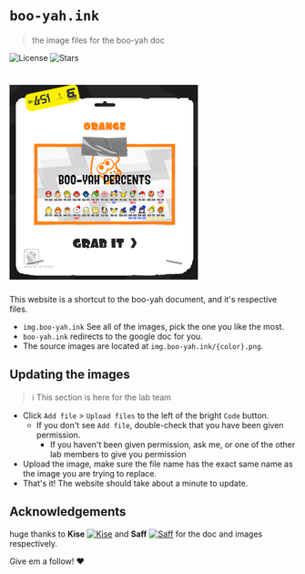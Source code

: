 # `boo-yah.ink`
> the image files for the boo-yah doc

![License][license-shield]
![Stars][stars-shield]
# ![Banner](banner.png)

This website is a shortcut to the boo-yah document, and it's respective files.
- `img.boo-yah.ink` See all of the images, pick the one you like the most.
- `boo-yah.ink` redirects to the google doc for you.
- The source images are located at `img.boo-yah.ink/{color}.png`.

## Updating the images
> ℹ️ This section is here for the lab team

- Click `Add file` > `Upload files` to the left of the bright `Code` button.
  - If you don't see `Add file`, double-check that you have been given permission.
    - If you haven't been given permission, ask me, or one of the other lab members to give you permission
- Upload the image, make sure the file name has the exact same name as the image you are trying to replace.
- That's it! The website should take about a minute to update.

## Acknowledgements

huge thanks to **Kise** [![Kise][kise-shield]](https://twitter.com/KiseSeryuu_AOA/) and **Saff** [![Saff][saff-shield]](https://twitter.com/Big_Saffron/) for the doc and images respectively.

Give em a follow! :heart:

<!-- markdown links & imgs -->
[stars-shield]: https://img.shields.io/github/stars/LeptoFlare/boo-yah.ink.svg?style=social
[license-shield]: https://img.shields.io/github/license/LeptoFlare/boo-yah.ink.svg?style=flat
[kise-shield]: https://img.shields.io/twitter/follow/KiseSeryuu_AOA?style=social
[saff-shield]: https://img.shields.io/twitter/follow/Big_Saffron?style=social
